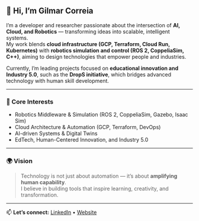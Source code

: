 ## 👋 Hi, I’m Gilmar Correia

I’m a developer and researcher passionate about the intersection of **AI, Cloud, and Robotics** — transforming ideas into scalable, intelligent systems.  
My work blends **cloud infrastructure (GCP, Terraform, Cloud Run, Kubernetes)** with **robotics simulation and control (ROS 2, CoppeliaSim, C++)**, aiming to design technologies that empower people and industries.

Currently, I’m leading projects focused on **educational innovation and Industry 5.0**, such as the **DropS initiative**, which bridges advanced technology with human skill development.

---

### 🧠 Core Interests
- Robotics Middleware & Simulation (ROS 2, CoppeliaSim, Gazebo, Isaac Sim)
- Cloud Architecture & Automation (GCP, Terraform, DevOps)
- AI-driven Systems & Digital Twins
- EdTech, Human-Centered Innovation, and Industry 5.0

---

### 🌍 Vision
> Technology is not just about automation — it’s about **amplifying human capability**.  
> I believe in building tools that inspire learning, creativity, and transformation.

---

📫 **Let’s connect:** [LinkedIn](https://linkedin.com/in/gilmarcorreia) • [Website](https://drops.is)
